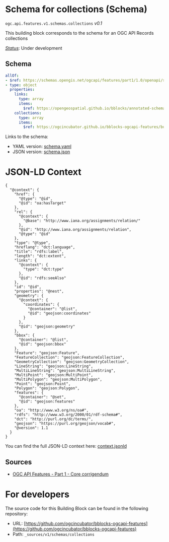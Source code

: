 
# Schema for collections (Schema)

`ogc.api.features.v1.schemas.collections` *v0.1*

This building block corresponds to the schema for an OGC API Records collections

[*Status*](http://www.opengis.net/def/status): Under development

## Schema

```yaml
allOf:
- $ref: https://schemas.opengis.net/ogcapi/features/part1/1.0/openapi/schemas/collections.yaml
- type: object
  properties:
    links:
      type: array
      items:
        $ref: https://opengeospatial.github.io/bblocks/annotated-schemas/ogc-utils/json-link/schema.yaml
    collections:
      type: array
      items:
        $ref: https://ogcincubator.github.io/bblocks-ogcapi-features/build/annotated/api/features/v1/schemas/collection/schema.yaml

```

Links to the schema:

* YAML version: [schema.yaml](https://ogcincubator.github.io/bblocks-ogcapi-features/build/annotated/api/features/v1/schemas/collections/schema.json)
* JSON version: [schema.json](https://ogcincubator.github.io/bblocks-ogcapi-features/build/annotated/api/features/v1/schemas/collections/schema.yaml)


# JSON-LD Context

```jsonld
{
  "@context": {
    "href": {
      "@type": "@id",
      "@id": "oa:hasTarget"
    },
    "rel": {
      "@context": {
        "@base": "http://www.iana.org/assignments/relation/"
      },
      "@id": "http://www.iana.org/assignments/relation",
      "@type": "@id"
    },
    "type": "@type",
    "hreflang": "dct:language",
    "title": "rdfs:label",
    "length": "dct:extent",
    "links": {
      "@context": {
        "type": "dct:type"
      },
      "@id": "rdfs:seeAlso"
    },
    "id": "@id",
    "properties": "@nest",
    "geometry": {
      "@context": {
        "coordinates": {
          "@container": "@list",
          "@id": "geojson:coordinates"
        }
      },
      "@id": "geojson:geometry"
    },
    "bbox": {
      "@container": "@list",
      "@id": "geojson:bbox"
    },
    "Feature": "geojson:Feature",
    "FeatureCollection": "geojson:FeatureCollection",
    "GeometryCollection": "geojson:GeometryCollection",
    "LineString": "geojson:LineString",
    "MultiLineString": "geojson:MultiLineString",
    "MultiPoint": "geojson:MultiPoint",
    "MultiPolygon": "geojson:MultiPolygon",
    "Point": "geojson:Point",
    "Polygon": "geojson:Polygon",
    "features": {
      "@container": "@set",
      "@id": "geojson:features"
    },
    "oa": "http://www.w3.org/ns/oa#",
    "rdfs": "http://www.w3.org/2000/01/rdf-schema#",
    "dct": "http://purl.org/dc/terms/",
    "geojson": "https://purl.org/geojson/vocab#",
    "@version": 1.1
  }
}
```

You can find the full JSON-LD context here:
[context.jsonld](https://ogcincubator.github.io/bblocks-ogcapi-features/build/annotated/api/features/v1/schemas/collections/context.jsonld)

## Sources

* [OGC API Features - Part 1 - Core corrigendum](https://docs.ogc.org/is/17-069r4/17-069r4.html)

# For developers

The source code for this Building Block can be found in the following repository:

* URL: [https://github.com/ogcincubator/bblocks-ogcapi-features](https://github.com/ogcincubator/bblocks-ogcapi-features)
* Path: `_sources/v1/schemas/collections`

